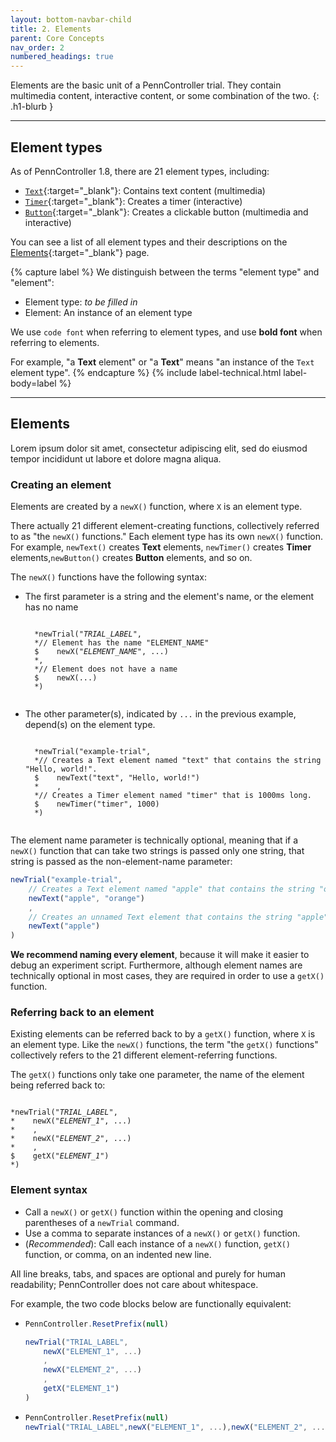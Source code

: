 ```yaml
---
layout: bottom-navbar-child
title: 2. Elements
parent: Core Concepts
nav_order: 2
numbered_headings: true
---
```


Elements are the basic unit of a PennController trial. They contain multimedia content,
interactive content, or some combination of the two.
{: .h1-blurb }

---

## Element types

As of PennController 1.8, there are 21 element types, including:

+ [`Text`]({{site.baseurl}}/elements/text){:target="_blank"}:
Contains text content (multimedia)
+ [`Timer`]({{site.baseurl}}/elements/timer){:target="_blank"}:
Creates a timer (interactive)
+ [`Button`]({{site.baseurl}}/elements/button){:target="_blank"}:
Creates a clickable button (multimedia and interactive)

You can see a list of all element types and their descriptions on the
[Elements]({{site.baseurl}}/elements){:target="_blank"} page.

{% capture label %}
We distinguish between the terms "element type" and "element":

+ Element type: *to be filled in*
+ Element: An instance of an element type

We use `code font` when referring to element types, and use **bold font**
when referring to elements.

For example, "a **Text** element" or "a **Text**" means
"an instance of the `Text` element type".
{% endcapture %}
{% include label-technical.html label-body=label %}

---

## Elements

Lorem ipsum dolor sit amet, consectetur adipiscing elit, sed do eiusmod tempor
incididunt ut labore et dolore magna aliqua.

### Creating an element

Elements are created by a `newX()` function, where `X` is an element type.

There actually 21 different element-creating functions, collectively referred to
as "the `newX()` functions." Each element type has its own `newX()` function.
For example, `newText()` creates **Text** elements, `newTimer()`
creates **Timer** elements,`newButton()` creates **Button** elements, and so on.

The `newX()` functions have the following syntax:

+ The first parameter is a string and the element's name, or the element has no name

    <pre><code class="language-diff-javascript diff-highlight">
    *newTrial("<var>TRIAL_LABEL</var>", 
    *// Element has the name "ELEMENT_NAME"
    $    newX("<var>ELEMENT_NAME</var>", ...)
    *,
    *// Element does not have a name
    $    newX(...)
    *)
    </code></pre>
+ The other parameter(s), indicated by `...` in the previous example,
depend(s) on the element type.

    <pre><code class="language-diff-javascript diff-highlight">
    *newTrial("example-trial",
    *// Creates a Text element named "text" that contains the string "Hello, world!".
    $    newText("text", "Hello, world!")
    *    ,
    *// Creates a Timer element named "timer" that is 1000ms long.
    $    newTimer("timer", 1000)
    *)
    </code></pre>

The element name parameter is technically optional, meaning that
if a `newX()` function that can take two strings is passed only one string,
that string is passed as the non-element-name parameter:

```js
newTrial("example-trial",
    // Creates a Text element named "apple" that contains the string "orange".
    newText("apple", "orange")
    ,
    // Creates an unnamed Text element that contains the string "apple".
    newText("apple")
)
```

**We recommend naming every element**, because it will make it easier to debug
an experiment script. Furthermore, although element names are technically optional
in most cases, they are required in order to use a `getX()` function.

### Referring back to an element

Existing elements can be referred back to by a `getX()` function, where `X` is
an element type. Like the `newX()` functions, the term "the `getX()` functions"
collectively refers to the 21 different element-referring functions.

The `getX()` functions only take one parameter, the name of the element being
referred back to:
<pre><code class="language-diff-javascript diff-highlight">
*newTrial("<var>TRIAL_LABEL</var>", 
*    newX("<var>ELEMENT_1</var>", ...)
*    ,
*    newX("<var>ELEMENT_2</var>", ...)
*    ,
$    getX("<var>ELEMENT_1</var>")
*)
</code></pre>

### Element syntax

+ Call a `newX()` or `getX()` function within the opening and closing parentheses
of a `newTrial` command. 
+ Use a comma to separate instances of a `newX()` or `getX()` function.
+ (*Recommended*): Call each instance of a `newX()` function, `getX()` function,
or comma, on an indented new line.

All line breaks, tabs, and spaces are optional and purely for human readability;
PennController does not care about whitespace.

For example, the two code blocks below are functionally equivalent:

+   ```javascript
    PennController.ResetPrefix(null)

    newTrial("TRIAL_LABEL",
        newX("ELEMENT_1", ...)
        ,
        newX("ELEMENT_2", ...)
        ,
        getX("ELEMENT_1")
    )
    ```
+   ```javascript
    PennController.ResetPrefix(null)
    newTrial("TRIAL_LABEL",newX("ELEMENT_1", ...),newX("ELEMENT_2", ...),getX("ELEMENT_1"))
    ```
